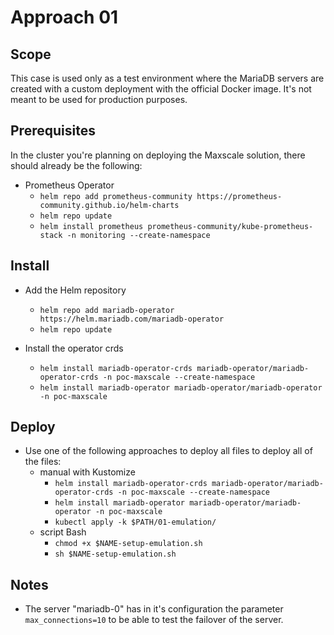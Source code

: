 # Approach 01

## Scope

This case is used only as a test environment where the MariaDB servers are created with a custom deployment with the official Docker image.
It's not meant to be used for production purposes.

## Prerequisites

In the cluster you're planning on deploying the Maxscale solution, there should already be the following:

- Prometheus Operator
  - `helm repo add prometheus-community https://prometheus-community.github.io/helm-charts`
  - `helm repo update`
  - `helm install prometheus prometheus-community/kube-prometheus-stack -n monitoring --create-namespace`

## Install

- Add the Helm repository
  - `helm repo add mariadb-operator https://helm.mariadb.com/mariadb-operator`
  - `helm repo update`

- Install the operator crds
  - `helm install mariadb-operator-crds mariadb-operator/mariadb-operator-crds -n poc-maxscale --create-namespace`
  - `helm install mariadb-operator mariadb-operator/mariadb-operator -n poc-maxscale`

## Deploy

- Use one of the following approaches to deploy all files to deploy all of the files:
  - manual with Kustomize
    - `helm install mariadb-operator-crds mariadb-operator/mariadb-operator-crds -n poc-maxscale --create-namespace`
    - `helm install mariadb-operator mariadb-operator/mariadb-operator -n poc-maxscale`
    - `kubectl apply -k $PATH/01-emulation/`
  - script Bash
    - `chmod +x $NAME-setup-emulation.sh`
    - `sh $NAME-setup-emulation.sh`

## Notes

- The server "mariadb-0" has in it's configuration the parameter `max_connections=10` to be able to test the failover of the server.
